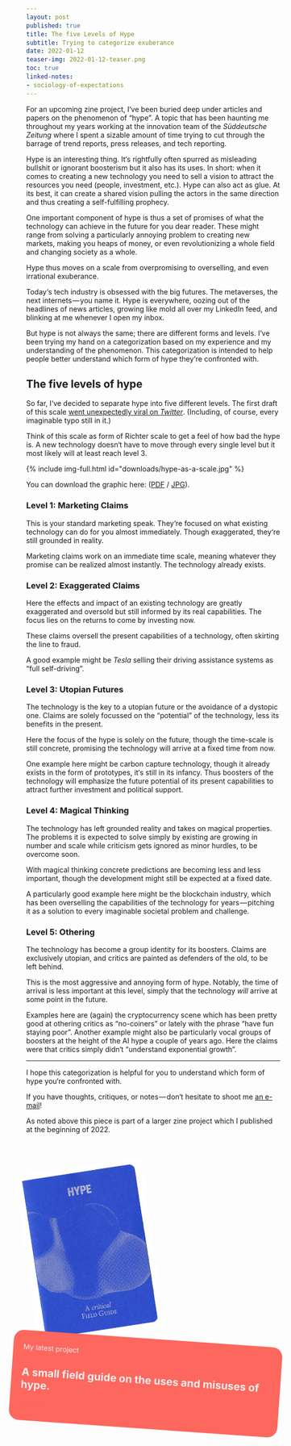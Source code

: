 ```yaml
---
layout: post
published: true
title: The five Levels of Hype
subtitle: Trying to categorize exuberance
date: 2022-01-12
teaser-img: 2022-01-12-teaser.png
toc: true
linked-notes:
- sociology-of-expectations
---
```


For an upcoming zine project, I‘ve been buried deep under articles and papers on the phenomenon of “hype”. A topic that has been haunting me throughout my years working at the innovation team of the *Süddeutsche Zeitung* where I spent a sizable amount of time trying to cut through the barrage of trend reports, press releases, and tech reporting.

Hype is an interesting thing. It‘s rightfully often spurred as misleading bullshit or ignorant boosterism but it also has its uses. In short: when it comes to creating a new technology you need to sell a vision to attract the resources you need (people, investment, etc.). Hype can also act as glue. At its best, it can create a shared vision pulling the actors in the same direction and thus creating a self-fulfilling prophecy.

One important component of hype is thus a set of promises of what the technology can achieve in the future for you dear reader. These might range from solving a particularly annoying problem to creating new markets, making you heaps of money, or even revolutionizing a whole field and changing society as a whole.

Hype thus moves on a scale from overpromising to overselling, and even irrational exuberance.

Today‘s tech industry is obsessed with the big futures. The metaverses, the next internets — you name it. Hype is everywhere, oozing out of the headlines of news articles, growing like mold all over my LinkedIn feed, and blinking at me whenever I open my inbox.

But hype is not always the same; there are different forms and levels. I‘ve been trying my hand on a categorization based on my experience and my understanding of the phenomenon. This categorization is intended to help people better understand which form of hype they‘re confronted with.

## The five levels of hype

So far, I‘ve decided to separate hype into five different levels. The first draft of this scale [went unexpectedly viral on *Twitter*](https://twitter.com/Klingebeil/status/1481183190584807424). (Including, of course, every imaginable typo still in it.)

Think of this scale as form of Richter scale to get a feel of how bad the hype is. A new technology doesn‘t have to move through every single level but it most likely will at least reach level 3.

{% include img-full.html id="downloads/hype-as-a-scale.jpg" %}

You can download the graphic here: ([PDF](https://johannesklingebiel.de/img/downloads/hype-as-a-scale.pdf) / [JPG](https://johannesklingebiel.de/img/downloads/hype-as-a-scale.jpg)).

### Level 1: Marketing Claims

This is your standard marketing speak. They‘re focused on what existing technology can do for you almost immediately. Though exaggerated, they‘re still grounded in reality.

Marketing claims work on an immediate time scale, meaning whatever they promise can be realized almost instantly. The technology already exists.

### Level 2: Exaggerated Claims

Here the effects and impact of an existing technology are greatly exaggerated and oversold but still informed by its real capabilities. The focus lies on the returns to come by investing now.

These claims oversell the present capabilities of a technology, often skirting the line to fraud. 

A good example might be *Tesla* selling their driving assistance systems as “full self-driving”.


### Level 3: Utopian Futures

The technology is the key to a utopian future or the avoidance of a dystopic one. Claims are solely focussed on the “potential” of the technology, less its benefits in the present.

Here the focus of the hype is solely on the future, though the time-scale is still concrete, promising the technology will arrive at a fixed time from now.

One example here might be carbon capture technology, though it already exists in the form of prototypes, it‘s still in its infancy. Thus boosters of the technology will emphasize the future potential of its present capabilities to attract further investment and political support.

### Level 4: Magical Thinking

The technology has left grounded reality and takes on magical properties. The problems it is expected to solve simply by existing are growing in number and scale while criticism gets ignored as minor hurdles, to be overcome soon.

With magical thinking concrete predictions are becoming less and less important, though the development might still be expected at a fixed date.

A particularly good example here might be the blockchain industry, which has been overselling the capabilities of the technology for years — pitching it as a solution to every imaginable societal problem and challenge.

### Level 5: Othering

The technology has become a group identity for its boosters. Claims are exclusively utopian, and critics are painted as defenders of the old, to be left behind.

This is the most aggressive and annoying form of hype. Notably, the time of arrival is less important at this level, simply that the technology *will* arrive at some point in the future.

Examples here are (again) the cryptocurrency scene which has been pretty good at othering critics as “no-coiners” or lately with the phrase “have fun staying poor”. Another example might also be particularly vocal groups of boosters at the height of the AI hype a couple of years ago. Here the claims were that critics simply didn‘t “understand exponential growth”.

---

I hope this categorization is helpful for you to understand which form of hype you‘re confronted with.

If you have thoughts, critiques, or notes — don‘t hesitate to shoot me [an e-mail](mailto:johannes.klingebiel@gmail.com)!

As noted above this piece is part of a larger zine project which I published at the beginning of 2022.

<div class="centered flex items-center" style="padding-top: 50px;">
      <img style="width: 50%; z-index: 100; transform: rotate(-8deg);" src="/img/portfolio/hype-field-guide/cfgh-00cover.png">
      <div style="color: #EFEFEF; background-color: #fd675e; padding: 10px 20px; border-radius: 20px; transform: rotate(4deg); margin-left: -30px;">
        <p class="mono-space small centered uppercase">My latest project</p>
        <h2>A small field guide on the uses and misuses of hype.</h2> 
        <p class="centered"><a style="color: #fd675e" class="button uppercase small" href="{{site.baseurl}}/portfolio/a-field-guide-to-hype.html">Grab one!</a></p>
    </div>
</div>